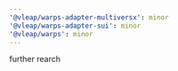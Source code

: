 ```yaml
---
'@vleap/warps-adapter-multiversx': minor
'@vleap/warps-adapter-sui': minor
'@vleap/warps': minor
---
```


further rearch

